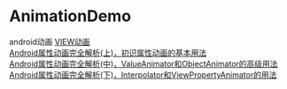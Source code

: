 # AnimationDemo
android动画 
[VIEW动画](http://blog.csdn.net/yanbober/article/details/46481171)  
[Android属性动画完全解析(上)，初识属性动画的基本用法](http://blog.csdn.net/sinyu890807/article/details/43536355)  
[Android属性动画完全解析(中)，ValueAnimator和ObjectAnimator的高级用法](http://blog.csdn.net/guolin_blog/article/details/43816093)  
[Android属性动画完全解析(下)，Interpolator和ViewPropertyAnimator的用法](http://blog.csdn.net/guolin_blog/article/details/44171115)  
